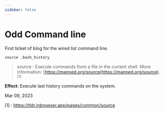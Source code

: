 ```yaml
---
sidebar: false
---
```


# Odd Command line

First ticket of blog for the wired list command line.

``source .bash_history``

> source : Execute commands from a file in the current shell. More information: [https://manned.org/source(https://manned.org/source). <sup>[1]</sup>

__Effect__: Execute last history commands on the system.

Mar 09, 2023

[1] : https://tldr.inbrowser.app/pages/common/source
